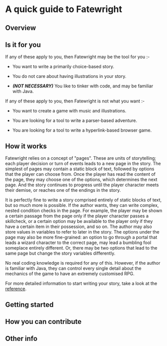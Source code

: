 ﻿# A quick guide to Fatewright

## Overview

## Is it for you

If any of these apply to you, then Fatewright may be the tool for you :-

+ You want to write a primarily choice-based story.

+ You do not care about having illustrations in your story.

+ **_(NOT NECESSARY)_** You like to tinker with code, and may be familiar with Java.

If any of these apply to you, then Fatewright is not what you want :-

+ You want to create a game with music and illustrations.

+ You are looking for a tool to write a parser-based adventure.

+ You are looking for a tool to write a hyperlink-based browser game.

## How it works

Fatewright relies on a concept of "pages". These are units of storytelling; each player decision or turn of events leads to a new page in the story. The simplest of pages may contain a static block of text, followed by options that the player can choose from. Once the player has read the content of the page, they may choose one of the options, which determines the next page. And the story continues to progress until the player character meets their demise, or reaches one of the endings in the story.

It is perfectly fine to write a story comprised entirely of static blocks of text, but so much more is possible. If the author wants, they can write complex, nested condition checks in the page. For example, the player may be shown a certain passage from the page only if the player character passes a skillcheck, or a certain option may be available to the player only if they have a certain item in their possession, and so on. The author may also store values in variables to refer to later in the story. The options under the page may also be more fine-grained: an option to go through a portal that leads a wizard character to the correct page, may lead a bumbling fool someplace entirely different. Or, there may be two options that lead to the same page but change the story variables differently.

No real coding knowledge is required for any of this. However, if the author is familiar with Java, they can control every single detail about the mechanics of the game to have an extremely customised RPG.

For more detailed information to start writing your story, take a look at the [reference](reference.md).

## Getting started

## How you can contribute

## Other info
